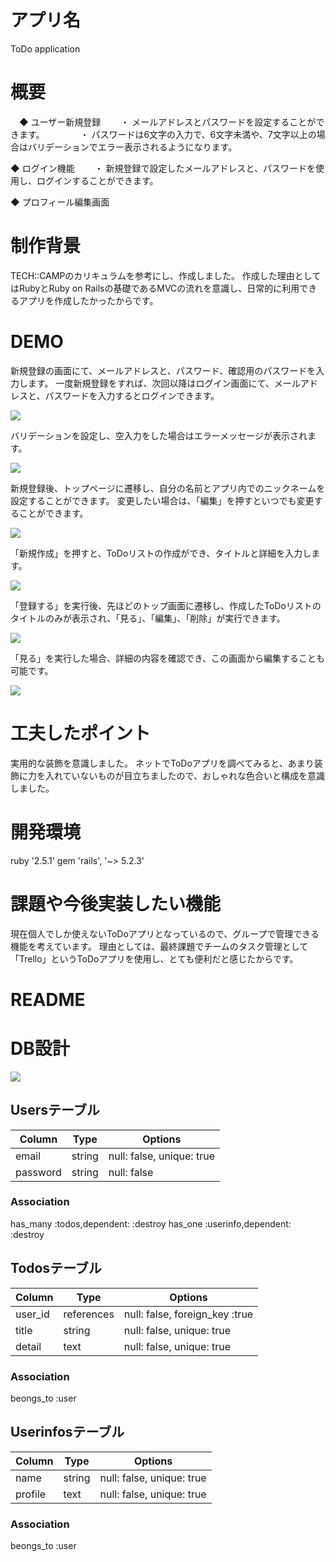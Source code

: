 # アプリ名
ToDo application

# 概要
　◆ ユーザー新規登録
 　　・ メールアドレスとパスワードを設定することができます。　　
　　 ・ パスワードは6文字の入力で、6文字未満や、7文字以上の場合はバリデーションでエラー表示されるようになります。　　
   
  ◆ ログイン機能
 　　・ 新規登録で設定したメールアドレスと、パスワードを使用し、ログインすることができます。
 
  ◆ プロフィール編集画面

# 制作背景
TECH::CAMPのカリキュラムを参考にし、作成しました。
作成した理由としてはRubyとRuby on Railsの基礎であるMVCの流れを意識し、日常的に利用できるアプリを作成したかったからです。

# DEMO
新規登録の画面にて、メールアドレスと、パスワード、確認用のパスワードを入力します。
一度新規登録をすれば、次回以降はログイン画面にて、メールアドレスと、パスワードを入力するとログインできます。

![](https://i.gyazo.com/36d79bebc5f29d2b5818eee8297762bc.png)


バリデーションを設定し、空入力をした場合はエラーメッセージが表示されます。

![](https://i.gyazo.com/757d6ba01863e54a9f07efdf1dc499de.png)


新規登録後、トップページに遷移し、自分の名前とアプリ内でのニックネームを設定することができます。
変更したい場合は、「編集」を押すといつでも変更することができます。

![](https://i.gyazo.com/9e61e3f194eb320f143ddec6022301ad.png)


「新規作成」を押すと、ToDoリストの作成ができ、タイトルと詳細を入力します。

![](https://i.gyazo.com/f0cd60f13ac201b3bcf73b00752b3029.png)


「登録する」を実行後、先ほどのトップ画面に遷移し、作成したToDoリストのタイトルのみが表示され、「見る」、「編集」、「削除」が実行できます。

![](https://i.gyazo.com/7cabbd3979e2b7f2cbdc69cbb3608a78.png)


「見る」を実行した場合、詳細の内容を確認でき、この画面から編集することも可能です。

![](https://i.gyazo.com/a7d25515ddd759e0545c9d9fa1cf087d.png)

# 工夫したポイント
実用的な装飾を意識しました。
ネットでToDoアプリを調べてみると、あまり装飾に力を入れていないものが目立ちましたので、おしゃれな色合いと構成を意識しました。

# 開発環境
ruby '2.5.1'
gem 'rails', '~> 5.2.3'

# 課題や今後実装したい機能
現在個人でしか使えないToDoアプリとなっているので、グループで管理できる機能を考えています。
理由としては、最終課題でチームのタスク管理として「Trello」というToDoアプリを使用し、とても便利だと感じたからです。

# README
# DB設計
![](https://i.gyazo.com/fdac9880e9484c160fd4afc5043bb863.png)

## Usersテーブル
|Column|Type|Options|
|------|----|-------|
|email|string|null: false, unique: true|
|password|string|null: false|
### Association
has_many :todos,dependent: :destroy
has_one :userinfo,dependent: :destroy

## Todosテーブル
|Column|Type|Options|
|------|----|-------|
|user_id|references|null: false, foreign_key :true|
|title|string|null: false, unique: true|
|detail|text|null: false, unique: true|
### Association
beongs_to :user

## Userinfosテーブル
|Column|Type|Options|
|------|----|-------|
|name|string|null: false, unique: true|
|profile|text|null: false, unique: true|
### Association
beongs_to :user
